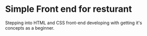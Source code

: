 # Simple Front end for resturant
 Stepping into HTML and CSS front-end developing with getting it's concepts as a beginner.

